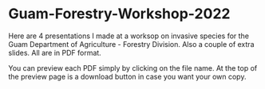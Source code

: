 # Guam-Forestry-Workshop-2022

Here are 4 presentations I made at a worksop on invasive species for the Guam Department of Agriculture - Forestry Division. Also a couple of extra slides.
All are in PDF format.

You can preview each PDF simply by clicking on the file name. At the top of the preview page is a download button in case you want your own copy.
